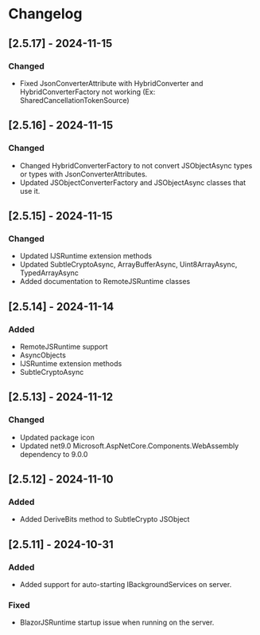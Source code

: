 # Changelog


## [2.5.17] - 2024-11-15

### Changed
- Fixed JsonConverterAttribute with HybridConverter and HybridConverterFactory not working (Ex: SharedCancellationTokenSource)


## [2.5.16] - 2024-11-15

### Changed
- Changed HybridConverterFactory to not convert JSObjectAsync types or types with JsonConverterAttributes.
- Updated JSObjectConverterFactory and JSObjectAsync classes that use it.


## [2.5.15] - 2024-11-15

### Changed
- Updated IJSRuntime extension methods
- Updated SubtleCryptoAsync, ArrayBufferAsync, Uint8ArrayAsync, TypedArrayAsync
- Added documentation to RemoteJSRuntime classes


## [2.5.14] - 2024-11-14

### Added
- RemoteJSRuntime support
- AsyncObjects
- IJSRuntime extension methods
- SubtleCryptoAsync


## [2.5.13] - 2024-11-12

### Changed
- Updated package icon
- Updated net9.0 Microsoft.AspNetCore.Components.WebAssembly dependency to 9.0.0


## [2.5.12] - 2024-11-10

### Added
- Added DeriveBits method to SubtleCrypto JSObject


## [2.5.11] - 2024-10-31

### Added
- Added support for auto-starting IBackgroundServices on server.

### Fixed
- BlazorJSRuntime startup issue when running on the server.

